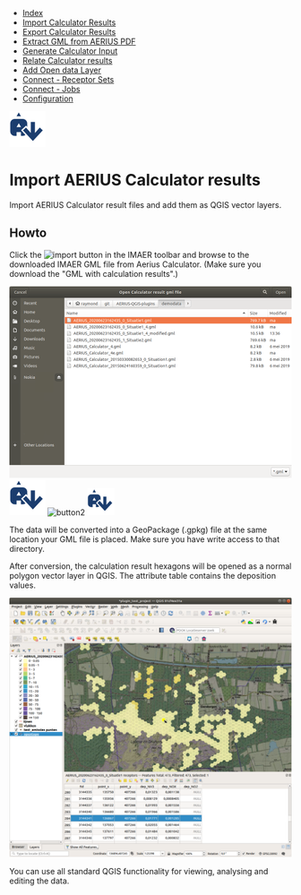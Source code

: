 * [Index](index.md)
* [Import Calculator Results](01_import_calc_results.md)
* [Export Calculator Results](02_export_calc_results.md)
* [Extract GML from AERIUS PDF](03_extract_gml_from_pdf.md)
* [Generate Calculator Input](04_generate_calc_input.md)
* [Relate Calculator results](05_relate_calc_results.md)
* [Add Open data Layer](06_open_data_layers.md)
* [Connect - Receptor Sets](07_connect_receptor_sets.md)
* [Connect - Jobs](08_connect_jobs.md)
* [Configuration](09_configuration.md)

![import calc result button](../ImaerPlugin/img/icon_import_calc_result.svg)
# Import AERIUS Calculator results

Import AERIUS Calculator result files and add them as QGIS vector layers.

## Howto

Click the ![import](../ImaerPlugin/icon_import_calc_result.svg) button in the IMAER toolbar and browse to the downloaded IMAER GML file from Aerius Calculator. (Make sure you download the "GML with calculation results".)

![dialog](img/import_result_file_dlg.png)
![button1](img/icon_import_calc_result.svg)
![button2](../ImaerPlugin/icon_import_calc_result.svg)
<img src="img/icon_import_calc_result.svg" alt="button3" width="48"/>

The data will be converted into a GeoPackage (.gpkg) file at the same location your GML file is placed. Make sure you have write access to that directory.

After conversion, the calculation result hexagons will be opened as a normal polygon vector layer in QGIS. The attribute table contains the deposition values.

![deposition map and attribute table](img/import_result_map_and_table.png)

You can use all standard QGIS functionality for viewing, analysing and editing the data.
